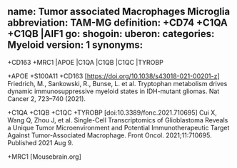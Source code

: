 name: Tumor associated Macrophages Microglia
abbreviation: TAM-MG
definition: +CD74 +C1QA +C1QB |AIF1
go: 
shogoin: 
uberon: 
categories: Myeloid
version: 1 
synonyms:
---
+CD163 +MRC1 |APOE |C1QA |C1QB |C1QC |TYROBP

+APOE +S100A11 +CD163
[https://doi.org/10.1038/s43018-021-00201-z] Friedrich, M., Sankowski, R., Bunse, L. et al. Tryptophan metabolism drives dynamic immunosuppressive myeloid states in IDH-mutant gliomas. Nat Cancer 2, 723–740 (2021). 

+C1QA +C1QB +C1QC +TYROBP
[doi:10.3389/fonc.2021.710695] Cui X, Wang Q, Zhou J, et al. Single-Cell Transcriptomics of Glioblastoma Reveals a Unique Tumor Microenvironment and Potential Immunotherapeutic Target Against Tumor-Associated Macrophage. Front Oncol. 2021;11:710695. Published 2021 Aug 9. 

+MRC1
[Mousebrain.org]